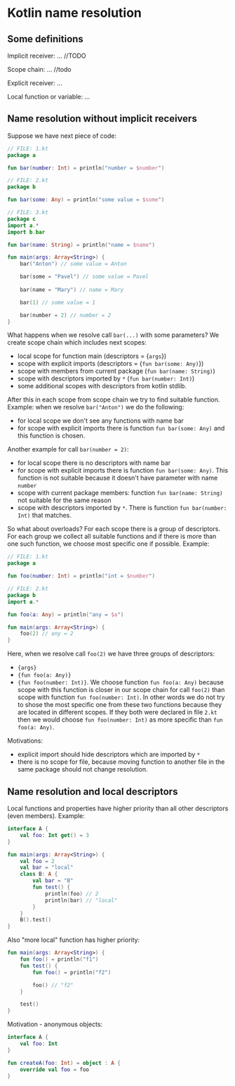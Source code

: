 # Kotlin name resolution

## Some definitions

Implicit receiver: ... //TODO

Scope chain: ... //todo

Explicit receiver: ...

Local function or variable: ...

## Name resolution without implicit receivers

Suppose we have next piece of code:

```kotlin
// FILE: 1.kt
package a

fun bar(number: Int) = println("number = $number")

// FILE: 2.kt
package b

fun bar(some: Any) = println("some value = $some")

// FILE: 3.kt
package c
import a.*
import b.bar

fun bar(name: String) = println("name = $name")

fun main(args: Array<String>) {
    bar("Anton") // some value = Anton

    bar(some = "Pavel") // some value = Pavel
    
    bar(name = "Mary") // name = Mary

    bar(1) // some value = 1

    bar(number = 2) // number = 2
}
```

What happens when we resolve call `bar(...)` with some parameters? 
We create scope chain which includes next scopes: 
- local scope for function main (descriptors = {`args`})
- scope with explicit imports (descriptors = {`fun bar(some: Any)`})
- scope with members from current package (`fun bar(name: String)`)
- scope with descriptors imported by `*` (`fun bar(number: Int)`)
- some additional scopes with descriptors from kotlin stdlib.
    
After this in each scope from scope chain we try to find suitable function.
Example: when we resolve `bar("Anton")` we do the following:
- for local scope we don't see any functions with name bar
- for scope with explicit imports there is function `fun bar(some: Any)` and this function is chosen. 

Another example for call `bar(number = 2)`:
- for local scope there is no descriptors with name bar
- for scope with explicit imports there is function `fun bar(some: Any)`. This function is not suitable because it doesn't have parameter with name `number`
- scope with current package members: function `fun bar(name: String)` not suitable for the same reason
- scope with descriptors imported by `*`. There is function `fun bar(number: Int)` that matches.

So what about overloads? 
For each scope there is a group of descriptors.
For each group we collect all suitable functions and if there is more than one such function, we choose most specific one if possible.
Example:
```kotlin
// FILE: 1.kt
package a

fun foo(number: Int) = println("int = $number")

// FILE: 2.kt
package b
import a.*

fun foo(a: Any) = println("any = $a")

fun main(args: Array<String>) {
    foo(2) // any = 2
}
```
Here, when we resolve call `foo(2)` we have three groups of descriptors:
- `{args}`
- `{fun foo(a: Any)}`
- `{fun foo(number: Int)}`.
We choose function `fun foo(a: Any)` because scope with this function is closer in our scope chain for call `foo(2)` than scope with function `fun foo(number: Int)`.
In other words we do not try to shose the most specific one from these two functions because they are located in different scopes.
If they both were declared in file `2.kt` then we would choose `fun foo(number: Int)` as more specific than `fun foo(a: Any)`.

Motivations:
- explicit import should hide descriptors which are imported by `*`
- there is no scope for file, because moving function to another file in the same package should not change resolution.



## Name resolution and local descriptors

Local functions and properties have higher priority than all other descriptors (even members).
Example:
```kotlin
interface A {
    val foo: Int get() = 3
}

fun main(args: Array<String>) {
    val foo = 2
    val bar = "local"
    class B: A {
        val bar = "B"
        fun test() {
            println(foo) // 2
            println(bar) // "local"
        }
    }
    B().test()
}
```

Also "more local" function has higher priority:
```kotlin
fun main(args: Array<String>) {
    fun foo() = println("f1")
    fun test() {
        fun foo() = println("f2")

        foo() // "f2"
    }

    test()
}
```

Motivation - anonymous objects:
```kotlin
interface A {
    val foo: Int
}

fun createA(foo: Int) = object : A {
    override val foo = foo
}
```


